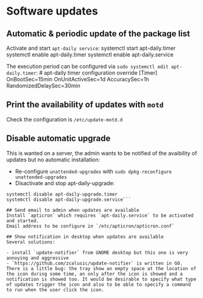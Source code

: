 # Software updates

## Automatic & periodic update of the package list
Activate and start `apt-daily service`:
	systemctl start apt-daily.timer
	systemctl enable apt-daily.timer
	systemctl enable apt-daily.service

The execution period can be configured via `sudo systemctl edit apt-daily.timer`:
	# apt-daily timer configuration override
	[Timer]
	OnBootSec=15min
	OnUnitActiveSec=1d
	AccuracySec=1h
	RandomizedDelaySec=30min

## Print the availability of updates with `motd`
Check the configuration is `/etc/update-motd.d`

## Disable automatic upgrade
This is wanted on a server, the admin wants to be notified of the avaibility of updates but no automatic installation:

- Re-configure `unattended-upgrades` with `sudo dpkg-reconfigure unattended-upgrades`
- Disactivate and stop apt-daily-upgrade:
```systemctl stop apt-daily-upgrade.timer
systemctl disable apt-daily-upgrade.timer
systemctl disable apt-daily-upgrade.service```

## Send email to admin when updates are available
Install `apticron` which requires `apt-daily.service` to be activated and started.
Email address to be configure in `/etc/apticron/apticron.conf`

## Show notification in desktop when updates are available
Several solutions:

- install `update-notifier` from GNOME desktop but this one is very annoying and aggressive
- `https://github.com/zcalusic/update-notifier` is written in GO. There is a little bug: the tray show an empty space at the location of the icon during some time, an only after the icon is showed and a notification is showed too. It would be desirable to specify what type of updates trigger the icon and also to be able to specify a command to run when the user click the icon.

